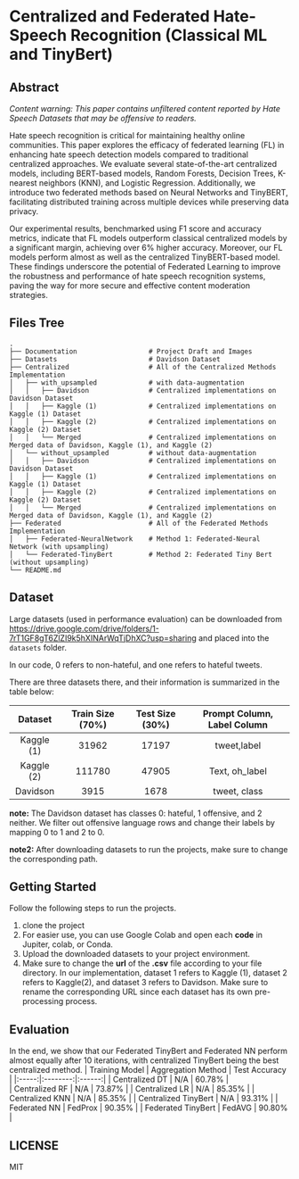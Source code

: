 # Centralized and Federated Hate-Speech Recognition (Classical ML and TinyBert)

## Abstract
_Content warning: This paper contains unfiltered content reported by Hate Speech Datasets that may be offensive to readers._

Hate speech recognition is critical for maintaining healthy online communities. This paper explores the efficacy of federated learning (FL) in enhancing hate speech detection models compared to traditional centralized approaches. We evaluate several state-of-the-art centralized models, including BERT-based models, Random Forests, Decision Trees, K-nearest neighbors (KNN), and Logistic Regression. Additionally, we introduce two federated methods based on Neural Networks and TinyBERT, facilitating distributed training across multiple devices while preserving data privacy.

Our experimental results, benchmarked using F1 score and accuracy metrics, indicate that FL models outperform classical centralized models by a significant margin, achieving over 6% higher accuracy. Moreover, our FL models perform almost as well as the centralized TinyBERT-based model. These findings underscore the potential of Federated Learning to improve the robustness and performance of hate speech recognition systems, paving the way for more secure and effective content moderation strategies.
## Files Tree

    .
    ├── Documentation                  # Project Draft and Images
    ├── Datasets                       # Davidson Dataset
    ├── Centralized                    # All of the Centralized Methods Implementation
    │   ├── with_upsampled             # with data-augmentation
    │   │   ├── Davidson               # Centralized implementations on Davidson Dataset    
    │   │   ├── Kaggle (1)             # Centralized implementations on Kaggle (1) Dataset     
    │   │   ├── Kaggle (2)             # Centralized implementations on Kaggle (2) Dataset       
    │   │   └── Merged                 # Centralized implementations on Merged data of Davidson, Kaggle (1), and Kaggle (2)       
    │   └── without_upsampled          # without data-augmentation
    │   │   ├── Davidson               # Centralized implementations on Davidson Dataset    
    │   │   ├── Kaggle (1)             # Centralized implementations on Kaggle (1) Dataset     
    │   │   ├── Kaggle (2)             # Centralized implementations on Kaggle (2) Dataset       
    │   │   └── Merged                 # Centralized implementations on Merged data of Davidson, Kaggle (1), and Kaggle (2)    
    ├── Federated                      # All of the Federated Methods Implementation
    │   ├── Federated-NeuralNetwork    # Method 1: Federated-Neural Network (with upsampling)
    │   └── Federated-TinyBert         # Method 2: Federated Tiny Bert (without upsampling)
    └── README.md


## Dataset
Large datasets (used in performance evaluation) can be downloaded from https://drive.google.com/drive/folders/1-7rT1GF8gT6ZlZI9k5hXINArWqTjDhXC?usp=sharing and placed into the `datasets` folder. 

In our code, 0 refers to non-hateful, and one refers to hateful tweets. 

There are three datasets there, and their information is summarized in the table below:


| Dataset |  Train Size (70%)  | Test Size (30%) | Prompt Column, Label Column |
|:-----:|:--------:|:------:|:------:| 
| Kaggle (1)   | 31962 | 17197 |  tweet,label |
| Kaggle (2)   |  111780  |   47905 | Text, oh_label |
| Davidson   | 3915 |    1678 | tweet, class |

**note:** The Davidson dataset has classes 0: hateful, 1 offensive, and 2 neither. We filter out offensive language rows and change their labels by mapping 0 to 1 and 2 to 0.

**note2:** After downloading datasets to run the projects, make sure to change the corresponding path. 

## Getting Started

Follow the following steps to run the projects.

1. clone the project
2. For easier use, you can use Google Colab and open each **code** in Jupiter, colab, or Conda.
3. Upload the downloaded datasets to your project environment.
4. Make sure to change the **url** of the **.csv** file according to your file directory. In our implementation, dataset 1 refers to Kaggle (1), dataset 2 refers to Kaggle(2), and dataset 3 refers to Davidson. Make sure to rename the corresponding URL since each dataset has its own pre-processing process.

## Evaluation

In the end, we show that our Federated TinyBert and Federated NN perform almost equally after 10 iterations, with centralized TinyBert being the best centralized method.
| Training Model |  Aggregation Method  | Test Accuracy |
|:-----:|:--------:|:------:|
| Centralized DT   | N/A | 60.78% |  
| Centralized RF   | N/A  |   73.87% | 
| Centralized LR   | N/A |    85.35% | 
| Centralized KNN  | N/A |    85.35% | 
| Centralized TinyBert  | N/A |    93.31% | 
| Federated NN   | FedProx |    90.35% | 
| Federated TinyBert   | FedAVG |    90.80% | 


## LICENSE

MIT
